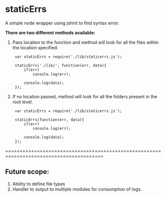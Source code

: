 # staticErrs

A  simple node wrapper using jshint to find syntax error.

**There are two different methods available:**

1. Pass location to the function and method will look for  	all the files within the location specified.
	
		var staticErrs = require('./lib/staticerrs.js');

		staticErrs('./lib/', function(err, data){
			if(err)
				console.log(err);
			
			console.log(data);
		});
	

2. If no location passed, method will look for all the folders 	present in the root level.

		var staticErrs = require('./lib/staticerrs.js');

		staticErrs(function(err, data){
			if(err)
				console.log(err);
			
			console.log(data);
		});

========================================================================================		
## Future scope:

1. Ability to define file types
2. Handler to output to multiple modules for consumption of logs.



